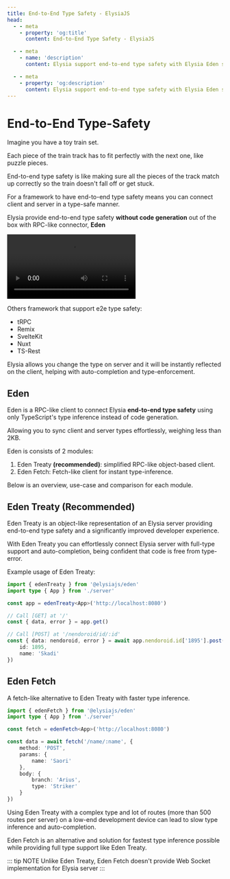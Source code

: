 ```yaml
---
title: End-to-End Type Safety - ElysiaJS
head:
  - - meta
    - property: 'og:title'
      content: End-to-End Type Safety - ElysiaJS

  - - meta
    - name: 'description'
      content: Elysia support end-to-end type safety with Elysia Eden since start. End-to-end type-safety refers to a system in which every component of the system is checked for type consistency, meaning that data is passed between components only if the types of the data are compatible.

  - - meta
    - property: 'og:description'
      content: Elysia support end-to-end type safety with Elysia Eden since start. End-to-end type-safety refers to a system in which every component of the system is checked for type consistency, meaning that data is passed between components only if the types of the data are compatible.
---
```


# End-to-End Type-Safety
Imagine you have a toy train set. 

Each piece of the train track has to fit perfectly with the next one, like puzzle pieces. 

End-to-end type safety is like making sure all the pieces of the track match up correctly so the train doesn't fall off or get stuck. 

For a framework to have end-to-end type safety means you can connect client and server in a type-safe manner.

Elysia provide end-to-end type safety **without code generation** out of the box with RPC-like connector, **Eden**

<video mute controls>
  <source src="/eden/eden-treaty.mp4" type="video/mp4" />
  Something went wrong trying to load video
</video>

Others framework that support e2e type safety:
- tRPC
- Remix
- SvelteKit
- Nuxt
- TS-Rest

<!-- <iframe
    id="embedded-editor"
    src="https://codesandbox.io/p/sandbox/bun-elysia-rdxljp?embed=1&codemirror=1&hidenavigation=1&hidedevtools=1&file=eden.ts"
    allow="accelerometer"
    sandbox="allow-forms allow-modals allow-popups allow-presentation allow-same-origin allow-scripts"
    loading="lazy"
/>

::: tip
Hover over variable and function to see type definition.
::: -->

Elysia allows you change the type on server and it will be instantly reflected on the client, helping with auto-completion and type-enforcement.

## Eden
Eden is a RPC-like client to connect Elysia  **end-to-end type safety** using only TypeScript's type inference instead of code generation.

Allowing you to sync client and server types effortlessly, weighing less than 2KB.

Eden is consists of 2 modules:
1. Eden Treaty **(recommended)**: simplified RPC-like object-based client.
2. Eden Fetch: Fetch-like client for instant type-inference.

Below is an overview, use-case and comparison for each module.

## Eden Treaty (Recommended)
Eden Treaty is an object-like representation of an Elysia server providing end-to-end type safety and a significantly improved developer experience.

With Eden Treaty you can effortlessly connect Elysia server with full-type support and auto-completion, being confident that code is free from type-error.

Example usage of Eden Treaty:
```typescript
import { edenTreaty } from '@elysiajs/eden'
import type { App } from './server'

const app = edenTreaty<App>('http://localhost:8080')

// Call [GET] at '/'
const { data, error } = app.get()

// Call [POST] at '/nendoroid/id/:id'
const { data: nendoroid, error } = await app.nendoroid.id['1895'].post({
    id: 1895,
    name: 'Skadi'
})
```

## Eden Fetch
A fetch-like alternative to Eden Treaty with faster type inference.
```typescript
import { edenFetch } from '@elysiajs/eden'
import type { App } from './server'

const fetch = edenFetch<App>('http://localhost:8080')

const data = await fetch('/name/:name', {
    method: 'POST',
    params: {
        name: 'Saori'
    },
    body: {
        branch: 'Arius',
        type: 'Striker'
    }
})
```

Using Eden Treaty with a complex type and lot of routes (more than 500 routes per server) on a low-end development device can lead to slow type inference and auto-completion.

Eden Fetch is an alternative and solution for fastest type inference possible while providing full type support like Eden Treaty.

::: tip NOTE
Unlike Eden Treaty, Eden Fetch doesn't provide Web Socket implementation for Elysia server
:::
